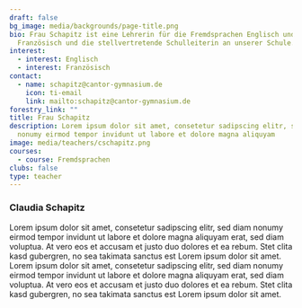```yaml
---
draft: false
bg_image: media/backgrounds/page-title.png
bio: Frau Schapitz ist eine Lehrerin für die Fremdsprachen Englisch und
  Französisch und die stellvertretende Schulleiterin an unserer Schule.
interest:
  - interest: Englisch
  - interest: Französisch
contact:
  - name: schapitz@cantor-gymnasium.de
    icon: ti-email
    link: mailto:schapitz@cantor-gymnasium.de
forestry_link: ""
title: Frau Schapitz
description: Lorem ipsum dolor sit amet, consetetur sadipscing elitr, sed diam
  nonumy eirmod tempor invidunt ut labore et dolore magna aliquyam
image: media/teachers/cschapitz.png
courses:
  - course: Fremdsprachen
clubs: false
type: teacher
---
```


### Claudia Schapitz

Lorem ipsum dolor sit amet, consetetur sadipscing elitr, sed diam nonumy eirmod tempor invidunt ut labore et dolore magna aliquyam erat, sed diam voluptua. At vero eos et accusam et justo duo dolores et ea rebum. Stet clita kasd gubergren, no sea takimata sanctus est Lorem ipsum dolor sit amet. Lorem ipsum dolor sit amet, consetetur sadipscing elitr, sed diam nonumy eirmod tempor invidunt ut labore et dolore magna aliquyam erat, sed diam voluptua. At vero eos et accusam et justo duo dolores et ea rebum. Stet clita kasd gubergren, no sea takimata sanctus est Lorem ipsum dolor sit amet.
